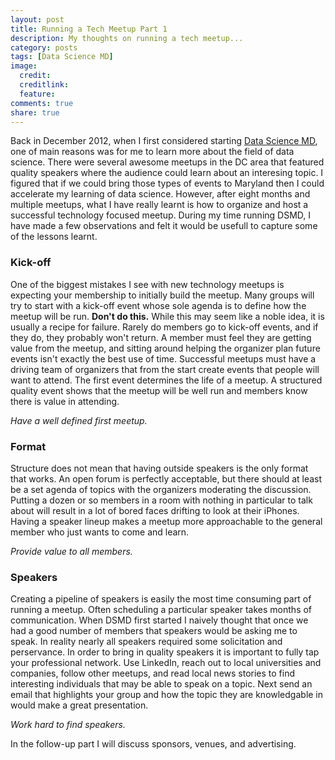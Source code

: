 ```yaml
---
layout: post
title: Running a Tech Meetup Part 1
description: My thoughts on running a tech meetup...
category: posts
tags: [Data Science MD]
image:
  credit:
  creditlink:
  feature:
comments: true
share: true
---
```


Back in December 2012, when I first considered starting <a href="http://www.meetup.com/Data-Science-MD">Data Science MD</a>, one of main reasons was for me to learn more about the field of data science. There were several awesome meetups in the DC area that featured quality speakers where the audience could learn about an interesing topic. I figured that if we could bring those types of events to Maryland then I could accelerate my learning of data science. However, after eight months and multiple meetups, what I have really learnt is how to organize and host a successful technology focused meetup. During my time running DSMD, I have made a few observations and felt it would be usefull to capture some of the lessons learnt. 

### Kick-off
One of the biggest mistakes I see with new technology meetups is expecting your membership to initially build the meetup. Many groups will try to start with a kick-off event whose sole agenda is to define how the meetup will be run. **Don't do this.** While this may seem like a noble idea, it is usually a recipe for failure. Rarely do members go to kick-off events, and if they do, they probably won't return. A member must feel they are getting value from the meetup, and sitting around helping the organizer plan future events isn't exactly the best use of time. Successful meetups must have a driving team of organizers that from the start create events that people will want to attend. The first event determines the life of a meetup. A structured quality event shows that the meetup will be well run and members know there is value in attending.

*Have a well defined first meetup.*

### Format

Structure does not mean that having outside speakers is the only format that works. An open forum is perfectly acceptable, but there should at least be a set agenda of topics with the organizers moderating the discussion. Putting a dozen or so members in a room with nothing in particular to talk about will result in a lot of bored faces drifting to look at their iPhones. Having a speaker lineup makes a meetup more approachable to the general member who just wants to come and learn.

*Provide value to all members.*

### Speakers
Creating a pipeline of speakers is easily the most time consuming part of running a meetup. Often scheduling a particular speaker takes months of communication. When DSMD first started I naively thought that once we had a good number of members that speakers would be asking me to speak. In reality nearly all speakers required some solicitation and perservance. In order to bring in quality speakers it is important to fully tap your professional network. Use LinkedIn, reach out to local universities and companies, follow other meetups, and read local news stories to find interesting individuals that may be able to speak on a topic. Next send an email that highlights your group and how the topic they are knowledgable in would make a great presentation.

*Work hard to find speakers.*

In the follow-up part I will discuss sponsors, venues, and advertising.


